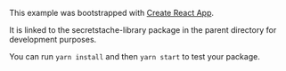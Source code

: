 This example was bootstrapped with [Create React App](https://github.com/facebook/create-react-app).

It is linked to the secretstache-library package in the parent directory for development purposes.

You can run `yarn install` and then `yarn start` to test your package.
